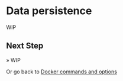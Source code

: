 # Data persistence

WIP

## Next Step

&raquo; WIP

Or go back to [Docker commands and options](./04-docker-commands.md)